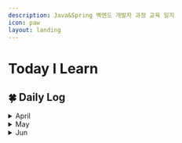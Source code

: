 ```yaml
---
description: Java&Spring 백엔드 개발자 과정 교육 일지
icon: paw
layout: landing
---
```


# Today I Learn

## 🍀 Daily Log

<details>

<summary>April</summary>

📅 2025.04.14 [#id-1-css](publishing/css.md#id-1-css "mention")

📅 2025.04.15 [#id-5](publishing/css.md#id-5 "mention")

📅 2025.04.16 [2.-operation.md](language/javascript/core/2.-operation.md "mention")

📅 2025.04.17 [4.-function.md](language/javascript/core/4.-function.md "mention")

📅 2025.04.18 [8.-array.md](language/javascript/core/8.-array.md "mention")

📅 2025.04.21 [#id-3-node-property](language/javascript/web/1.-dom.md#id-3-node-property "mention")

📅 2025.04.22 [#id-3-event-propagation](language/javascript/web/2.-event.md#id-3-event-propagation "mention")

📅 2025.04.23 [es6](language/javascript/es6/ "mention")

📅 2025.04.24 [1.-literal.md](language/java/literal-and-value/1.-literal.md "mention")

📅 2025.04.28 [#static](language/java/method-and-api.md#static "mention")

📅 2025.04.29 [#id-2-looping](language/java/control-flow.md#id-2-looping "mention")

📅 2025.04.30 [array.md](language/java/array.md "mention")

</details>

<details>

<summary>May</summary>

📅 2025.05.02 [#id-2-encapsulation](language/java/object/class-and-object.md#id-2-encapsulation "mention")

📅 2025.05.07 [#id-6](language/java/object/class-and-object.md#id-6 "mention")

📅 2025.05.08 [object-array.md](language/java/object/object-array.md "mention")

📅 2025.05.09 [polymorphism.md](language/java/oop/polymorphism.md "mention")

📅 2025.05.12 [api](language/java/api/ "mention")

📅 2025.05.14 [#comparator](language/java/collection.md#comparator "mention")

📅 2025.05.15 [io.md](language/java/io.md "mention")

📅 2025.05.16 [mysql](dbms/mysql/ "mention")

📅 2025.05.19 [where.md](dbms/mysql/where.md "mention")

📅 2025.05.20 [subquery.md](dbms/mysql/undefined/subquery.md "mention")

📅 2025.05.21 [java-db.md](api/jdbc/java-db.md "mention")

📅 2025.05.22 [https://github.com/Yeram522/Java-Practice/tree/main/jdbc-crud-practice/src/main/java/com/ohgiraffers](https://github.com/Yeram522/Java-Practice/tree/main/jdbc-crud-practice/src/main/java/com/ohgiraffers)

📅 2025.05.23 [https://github.com/Yeram522/Java-Practice/tree/main/my-batis-crud-practice](https://github.com/Yeram522/Java-Practice/tree/main/my-batis-crud-practice)

📅 2025.05.26 [dyanamic-sql.md](persistance-framework/mybatis/dyanamic-sql.md "mention")

📅 2025.05.27 스터디 프로젝트에 수업 내용을 추가해서 개선함[https://github.com/Yeram522/Java-Practice/commit/56aecbd6c801f3c8a32e0615f03172af8234e61b](https://github.com/Yeram522/Java-Practice/commit/56aecbd6c801f3c8a32e0615f03172af8234e61b)

📅 2025.05.28  [250530.md](etc/250530.md "mention")

📅 2025.05.30 [request.md](servlet/request.md "mention")

</details>

<details>

<summary>Jun</summary>

📅 2025.06.02 [forward-and-redirect.md](servlet/forward-and-redirect.md "mention")

📅 2025.06.03 [spring-core.md](spring-framework/spring-core.md "mention")

📅 2025.06.04 [#id-2.-constructor](spring-framework/spring-core.md#id-2.-constructor "mention")

📅 2025.06.05 [request-mapping.md](spring-boot/request-mapping.md "mention")

📅 2025.06.06 [handler-method.md](spring-boot/handler-method.md "mention")

📅 2025.06.09  Exception Hanlder 실습 [https://github.com/BOA-with-elephant/spring-exception-handler/issues/2](https://github.com/BOA-with-elephant/spring-exception-handler/issues/2)

📅 2025.06.10 Thymeleaf 문법 정리 [https://odlram.tistory.com/entry/Thymeleaf-%EB%AC%B8%EB%B2%95](https://odlram.tistory.com/entry/Thymeleaf-%EB%AC%B8%EB%B2%95)

📅 2025.06.11 어노테이션 비교 정리 [https://odlram.tistory.com/entry/PathVariable-vs-RequestParam-%EC%99%84%EB%B2%BD-%EA%B0%80%EC%9D%B4%EB%93%9C](https://odlram.tistory.com/entry/PathVariable-vs-RequestParam-%EC%99%84%EB%B2%BD-%EA%B0%80%EC%9D%B4%EB%93%9C)

📅 2025.06.13  미니프로젝트 실습 공부 [https://odlram.tistory.com/manage/posts/](https://odlram.tistory.com/manage/posts/)\
📅 2025.06.16 [spring-security.md](spring-security.md "mention")\
📅 2025.06.17  [jpa.md](jpa.md "mention")

📅 2025.06.18 [#id-5.-persistence-context](jpa.md#id-5.-persistence-context "mention")

📅 2025.06.19&#x20;

</details>

